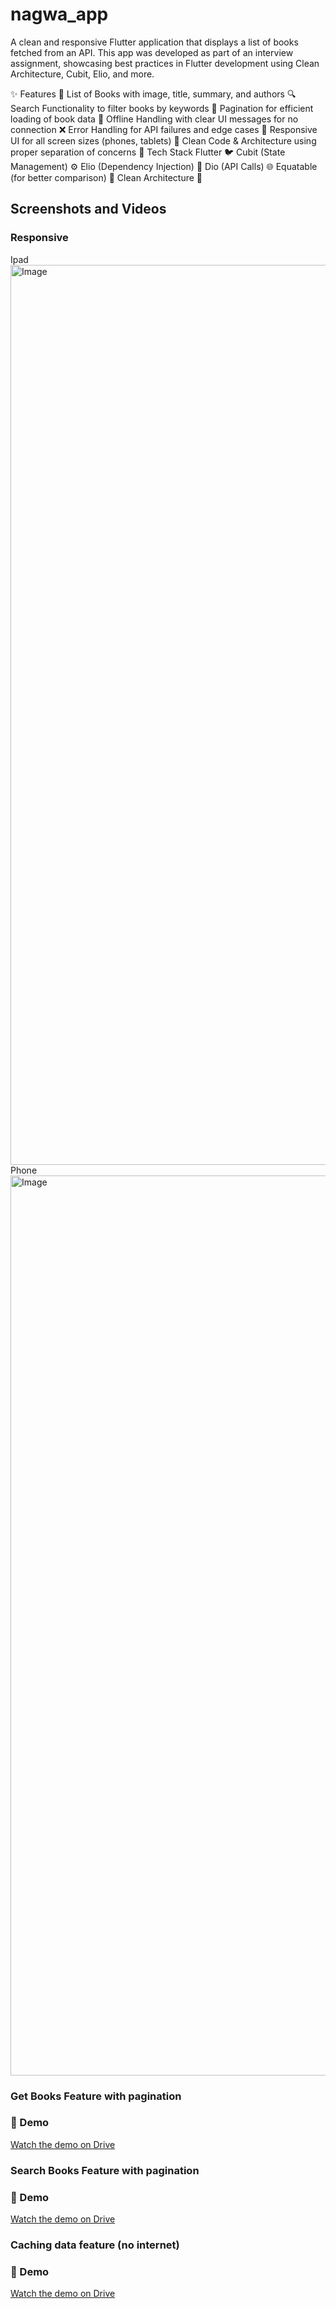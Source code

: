# nagwa_app


A clean and responsive Flutter application that displays a list of books fetched from an API. This app was developed as part of an interview assignment, showcasing best practices in Flutter development using Clean Architecture, Cubit, Elio, and more.

✨ Features
📖 List of Books with image, title, summary, and authors
🔍 Search Functionality to filter books by keywords
🔄 Pagination for efficient loading of book data
📶 Offline Handling with clear UI messages for no connection
❌ Error Handling for API failures and edge cases
📱 Responsive UI for all screen sizes (phones, tablets)
🧼 Clean Code & Architecture using proper separation of concerns
🧠 Tech Stack
Flutter 🐦
Cubit (State Management) ⚙️
Elio (Dependency Injection) 💉
Dio (API Calls) 🌐
Equatable (for better comparison) 🧮
Clean Architecture 🧱

## Screenshots and Videos

### Responsive


Ipad
<img width="1440" alt="Image" src="https://github.com/user-attachments/assets/43cf61f2-e070-4ca4-9f6b-90a285aa0210" />
Phone 
<img width="1440" alt="Image" src="https://github.com/user-attachments/assets/ed2be1ab-b4db-4206-8770-a13ac6b59428" />

### Get Books Feature with pagination
### 🎥  Demo

[Watch the demo on Drive](https://drive.google.com/file/d/1-6SqGiIgg26_-APpBQ022s-rcI6C1lj5/view?usp=sharing)

### Search Books Feature with pagination
### 🎥  Demo

[Watch the demo on Drive](https://drive.google.com/file/d/1Uqsn5G34u0epnSeeOuFptYZZtjrhWrtz/view?usp=sharing)


### Caching data feature (no internet)
### 🎥  Demo

[Watch the demo on Drive](https://drive.google.com/file/d/1Wf20GLaCsYRgI8oBCflCctsnTbg6KLBA/view?usp=sharing)




